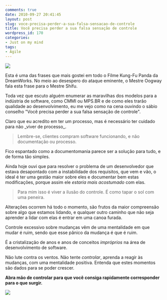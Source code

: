 ```yaml
---
comments: true
date: 2010-09-27 20:41:45
layout: post
slug: voce-precisa-perder-a-sua-falsa-sensacao-de-controle
title: Você precisa perder a sua falsa sensação de controle
wordpress_id: 170
categories:
- Just on my mind
tags:
- Agile
---
```


![](http://adilsoncarvalho.com.br/blog/wp-content/uploads/2010/09/shifu-oogway.jpg)

Esta é uma das frases que mais gostei em todo o Filme Kung-Fu Panda da DreamWorks. No meio ao desespero do ataque eminente, o Mestre Oogway fala esta frase para o Mestre Shifu.

Toda vez que escuto alguém enumerar as maravilhas dos modelos para a indústria de software, como CMMI ou MPS.BR e de como eles trarão qualidade ao desenvolvimento, eu me vejo como na cena ouvindo o sábio conselho "Você precisa perder a sua falsa sensação de controle".

<!-- more -->Claro que eu acredito em ter um processo, mas é necessário ter cuidado para não _viver de processo_.


> Lembre-se, clientes compram software funcionando, e não documentação ou processo.


Fico espantado como a documentomania parece ser a solução para tudo, e de forma tão simples.

Ainda hoje ouvi que para resolver o problema de um desenvolvedor que estava desapontado com a instabilidade dos requisitos, que vem e vão, o ideal é ter uma gestão maior sobre eles e documentar bem estas modificações, porque assim ele _estaria mais acostumado_ com elas.


> Para mim isso é viver a ilusão do controle. É como tapar o sol com uma peneira.


Alterações ocorrem há todo o momento, são frutos da maior compreensão sobre algo que estamos lidando, e qualquer outro caminho que não seja aprender a lidar com elas é entrar em uma canoa furada.

Controle excessivo sobre mudanças vêm de uma mentalidade em que mudar é ruim, sendo que esse pânico da mudança é que é ruim.

É a cristalização de anos e anos de conceitos _impróprios_ na área de desenvolvimento de software.

Não lute contra os ventos. Não tente _controlar_, aprenda a reagir às mudanças, com uma mentalidade positiva. Entenda que estes momentos são dados para se poder crescer.

**Abra mão de controlar para que você consiga rapidamente corresponder para o que surgir.**

[![](http://adilsoncarvalho.com.br/blog/wp-content/uploads/2010/09/control-freak.jpg)](http://adilsoncarvalho.com.br/blog/wp-content/uploads/2010/09/control-freak.jpg)
